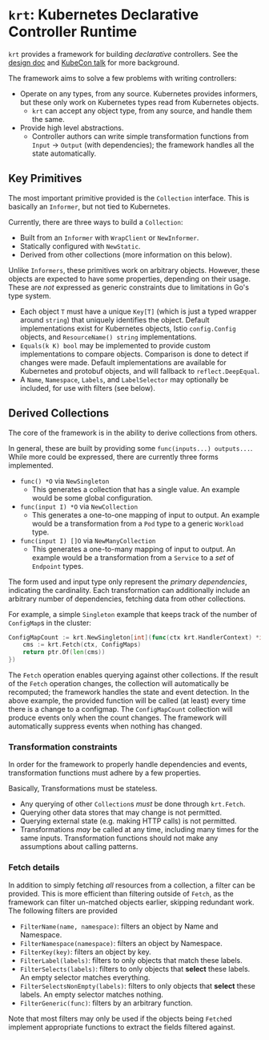 # `krt`: **K**ubernetes Declarative Controller **R**un**t**ime

`krt` provides a framework for building _declarative_ controllers.
See the [design doc](https://docs.google.com/document/d/1-ywpCnOfubqg7WAXSPf4YgbaFDBEU9HIqMWcxZLhzwE/edit#heading=h.ffjmk8byb9gt) and [KubeCon talk](https://sched.co/1R2oY) for more background.

The framework aims to solve a few problems with writing controllers:
* Operate on any types, from any source. Kubernetes provides informers, but these only work on Kubernetes types read from Kubernetes objects.
  * `krt` can accept any object type, from any source, and handle them the same.
* Provide high level abstractions.
  * Controller authors can write simple transformation functions from `Input` -> `Output` (with dependencies); the framework handles all the state automatically.

## Key Primitives

The most important primitive provided is the `Collection` interface.
This is basically an `Informer`, but not tied to Kubernetes.

Currently, there are three ways to build a `Collection`:
* Built from an `Informer` with `WrapClient` or `NewInformer`.
* Statically configured with `NewStatic`.
* Derived from other collections (more information on this below).

Unlike `Informers`, these primitives work on arbitrary objects.
However, these objects are expected to have some properties, depending on their usage.
These are *not* expressed as generic constraints due to limitations in Go's type system.

* Each object `T` must have a unique `Key[T]` (which is just a typed wrapper around `string`) that uniquely identifies the object.
    Default implementations exist for Kubernetes objects, Istio `config.Config` objects, and `ResourceName() string` implementations.
* `Equals(k K) bool` may be implemented to provide custom implementations to compare objects. Comparison is done to detect if changes were made.
  Default implementations are available for Kubernetes and protobuf objects, and will fallback to `reflect.DeepEqual`.
* A `Name`, `Namespace`, `Labels`, and `LabelSelector` may optionally be included, for use with filters (see below).

## Derived Collections

The core of the framework is in the ability to derive collections from others.

In general, these are built by providing some `func(inputs...) outputs...`.
While more could be expressed, there are currently three forms implemented.

* `func() *O` via `NewSingleton`
  * This generates a collection that has a single value. An example would be some global configuration.
* `func(input I) *O` via `NewCollection`
  * This generates a one-to-one mapping of input to output. An example would be a transformation from a `Pod` type to a generic `Workload` type.
* `func(input I) []O` via `NewManyCollection`
  * This generates a one-to-many mapping of input to output. An example would be a transformation from a `Service` to a _set_ of `Endpoint` types.

The form used and input type only represent the _primary dependencies_, indicating the cardinality.
Each transformation can additionally include an arbitrary number of dependencies, fetching data from other collections.

For example, a simple `Singleton` example that keeps track of the number of `ConfigMap`s in the cluster:

```go
ConfigMapCount := krt.NewSingleton[int](func(ctx krt.HandlerContext) *int {
    cms := krt.Fetch(ctx, ConfigMaps)
    return ptr.Of(len(cms))
})
```

The `Fetch` operation enables querying against other collections.
If the result of the `Fetch` operation changes, the collection will automatically be recomputed; the framework handles the state and event detection.
In the above example, the provided function will be called (at least) every time there is a change to a configmap.
The `ConfigMapCount` collection will produce events only when the count changes.
The framework will automatically suppress events when nothing has changed.

### Transformation constraints

In order for the framework to properly handle dependencies and events, transformation functions must adhere by a few properties.

Basically, Transformations must be stateless.
* Any querying of other `Collection`s _must_ be done through `krt.Fetch`.
* Querying other data stores that may change is not permitted.
* Querying external state (e.g. making HTTP calls) is not permitted.
* Transformations _may_ be called at any time, including many times for the same inputs. Transformation functions should not make any assumptions about calling patterns.

### Fetch details

In addition to simply fetching _all_ resources from a collection, a filter can be provided.
This is more efficient than filtering outside of `Fetch`, as the framework can filter un-matched objects earlier, skipping redundant work.
The following filters are provided

* `FilterName(name, namespace)`: filters an object by Name and Namespace.
* `FilterNamespace(namespace)`: filters an object by Namespace.
* `FilterKey(key)`: filters an object by key.
* `FilterLabel(labels)`: filters to only objects that match these labels.
* `FilterSelects(labels)`: filters to only objects that **select** these labels. An empty selector matches everything.
* `FilterSelectsNonEmpty(labels)`: filters to only objects that **select** these labels. An empty selector matches nothing.
* `FilterGeneric(func)`: filters by an arbitrary function.

Note that most filters may only be used if the objects being `Fetch`ed implement appropriate functions to extract the fields filtered against.

